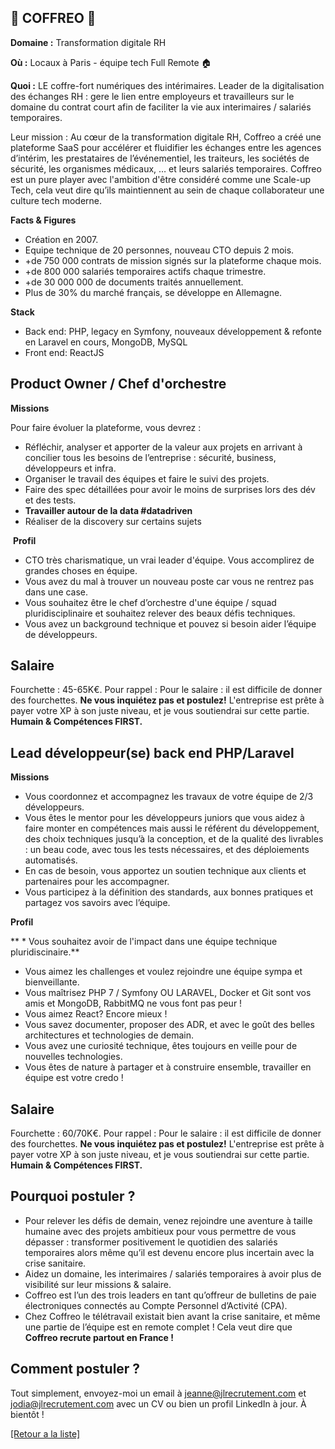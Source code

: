 ## 📑 COFFREO 📑

**Domaine :** Transformation digitale RH

**Où :** Locaux à Paris - équipe tech Full Remote 🏠

**Quoi :** LE coffre-fort numériques des intérimaires. Leader de la digitalisation des échanges RH : gere le lien entre employeurs et travailleurs sur le domaine du contrat court afin de faciliter la vie aux interimaires / salariés temporaires.

Leur mission :
Au cœur de la transformation digitale RH, Coffreo a créé une plateforme SaaS pour accélérer et fluidifier les échanges entre les agences d’intérim, les prestataires de l’événementiel, les traiteurs, les sociétés de sécurité, les organismes médicaux, … et leurs salariés temporaires.
Coffreo est un pure player avec l'ambition d'être considéré comme une Scale-up Tech, cela veut dire qu’ils maintiennent au sein de chaque collaborateur une culture tech moderne.

**Facts & Figures**
* Création en 2007.
* Equipe technique de 20 personnes, nouveau CTO depuis 2 mois.
* +de 750 000 contrats de mission signés sur la plateforme chaque mois.
* +de 800 000 salariés temporaires actifs chaque trimestre.
* +de 30 000 000 de documents traités annuellement.
* Plus de 30% du marché français, se développe en Allemagne.

**Stack**
* Back end: PHP, legacy en Symfony, nouveaux développement & refonte en Laravel en cours, MongoDB, MySQL
* Front end: ReactJS

## Product Owner / Chef d'orchestre

**Missions**

Pour faire évoluer la plateforme, vous devrez :

* Réfléchir, analyser et apporter de la valeur aux projets en arrivant à concilier tous les besoins de l’entreprise : sécurité, business, développeurs et infra.
* Organiser le travail des équipes et faire le suivi des projets.
* Faire des spec détaillées pour avoir le moins de surprises lors des dév et des tests.
* **Travailler autour de la data #datadriven**
* Réaliser de la discovery sur certains sujets

 **Profil**

* CTO très charismatique, un vrai leader d'équipe. Vous accomplirez de grandes choses en équipe. 
* Vous avez du mal à trouver un nouveau poste car vous ne rentrez pas dans une case.
* Vous souhaitez être le chef d’orchestre d'une équipe / squad pluridisciplinaire et souhaitez relever des beaux défis techniques. 
* Vous avez un background technique et pouvez si besoin aider l’équipe de développeurs. 

## Salaire

Fourchette : 45-65K€.
Pour rappel :  Pour le salaire : il est difficile de donner des fourchettes. **Ne vous inquiétez pas et postulez!** L'entreprise est prête à payer votre XP à son juste niveau, et je vous soutiendrai sur cette partie. **Humain & Compétences FIRST.**


## Lead développeur(se) back end PHP/Laravel   

**Missions**

* Vous coordonnez et accompagnez les travaux de votre équipe de 2/3 développeurs. 
* Vous êtes le mentor pour les développeurs juniors que vous aidez à faire monter en compétences mais aussi le référent du développement, des choix techniques jusqu’à la conception, et de la qualité des livrables : un beau code, avec tous les tests nécessaires, et des déploiements automatisés.
* En cas de besoin, vous apportez un soutien technique aux clients et partenaires pour les accompagner. 
* Vous participez à la définition des standards, aux bonnes pratiques et partagez vos savoirs avec l’équipe.

**Profil**

** * Vous souhaitez avoir de l'impact dans une équipe technique pluridiscinaire.**
* Vous aimez les challenges et voulez rejoindre une équipe sympa et bienveillante.
* Vous maîtrisez PHP 7 / Symfony OU LARAVEL, Docker et Git sont vos amis et MongoDB, RabbitMQ ne vous font pas peur !
* Vous aimez React? Encore mieux ! 
* Vous savez documenter, proposer des ADR, et avec le goût des belles architectures et technologies de demain.
* Vous avez une curiosité technique, êtes toujours en veille pour de nouvelles technologies.
* Vous êtes de nature à partager et à construire ensemble, travailler en équipe est votre credo !

## Salaire

Fourchette : 60/70K€.
Pour rappel :  Pour le salaire : il est difficile de donner des fourchettes. **Ne vous inquiétez pas et postulez!** L'entreprise est prête à payer votre XP à son juste niveau, et je vous soutiendrai sur cette partie. **Humain & Compétences FIRST.**

## Pourquoi postuler ?

* Pour relever les défis de demain, venez rejoindre une aventure à taille humaine avec des projets ambitieux pour vous permettre de vous dépasser : transformer positivement le quotidien des salariés temporaires alors même qu’il est devenu encore plus incertain avec la crise sanitaire.
* Aidez un domaine, les interimaires / salariés temporaires à avoir plus de visibilité sur leur missions & salaire. 
* Coffreo est l’un des trois leaders en tant qu’offreur de bulletins de paie électroniques connectés au Compte Personnel d’Activité (CPA).
* Chez Coffreo le télétravail existait bien avant la crise sanitaire, et même une partie de l’équipe est en remote complet ! Cela veut dire que **Coffreo recrute partout en France !**


## Comment postuler ?

Tout simplement, envoyez-moi un email à jeanne@jlrecrutement.com et jodia@jlrecrutement.com avec un CV ou bien un profil LinkedIn à jour. À bientôt !

<a href="https://github.com/jlondiche/job-board-php/blob/master/README.md">[Retour a la liste]</a>